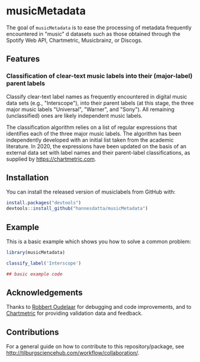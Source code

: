 # musicMetadata

<!-- badges: start -->
<!-- badges: end -->

The goal of `musicMetadata` is to ease the processing of metadata frequently encountered in "music" d
datasets such as those obtained through the Spotify Web API, Chartmetric, Musicbrainz, or Discogs.

## Features

### Classification of clear-text music labels into their (major-label) parent labels

Classify clear-text label names as frequently encountered in digital music data sets (e.g., "Interscope"), into their parent labels (at this stage, the three major music labels "Universal", "Warner", and "Sony"). All remaining (unclassified) ones are likely independent music labels.

The classification algorithm relies on a list of regular expressions that identifies each of the three major music labels. The algorithm has been independently developed with an initial list taken from the academic literature. In 2020, the expressions have been updated on the basis of an external data set with label names and their parent-label classifications, as supplied by https://chartmetric.com. 


## Installation

You can install the released version of musiclabels from GitHub with:

``` r
install.packages("devtools")
devtools::install_github("hannesdatta/musicMetadata")
```

## Example

This is a basic example which shows you how to solve a common problem:

``` r
library(musicMetadata)

classify_label('Interscope')

## basic example code
```

## Acknowledgements

Thanks to [Robbert Oudelaar](https://www.linkedin.com/in/robbert-oudelaar-0b397aa6) for debugging and code improvements, and to [Chartmetric](https://chartmetric.com) for providing validation data and feedback.

## Contributions

For a general guide on how to contribute to this repository/package, see http://tilburgsciencehub.com/workflow/collaboration/.

